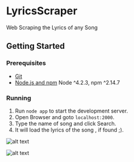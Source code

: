 # LyricsScraper
Web Scraping the Lyrics of any Song

## Getting Started

### Prerequisites

- [Git](https://git-scm.com/)
- [Node.js and npm](nodejs.org) Node ^4.2.3, npm ^2.14.7

### Running
1. Run `node app` to start the development server.
2. Open Browser and goto `localhost:2000`.
3. Type the name of song and click Search.
4. It will load the lyrics of the song , if found ;).

![alt text](https://user-images.githubusercontent.com/26716675/36389884-d4371a78-15c6-11e8-86e4-b40f82718b49.png)

![alt text](https://user-images.githubusercontent.com/26716675/36389886-d46a5140-15c6-11e8-900c-df80ab0ba2fa.png)
